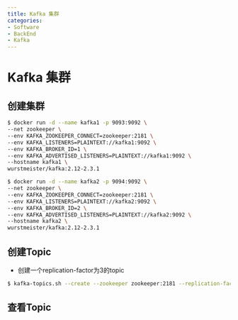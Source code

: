 ```yaml
---
title: Kafka 集群
categories:
- Software
- BackEnd
- Kafka
---
```

# Kafka 集群

## 创建集群

```bash
$ docker run -d --name kafka1 -p 9093:9092 \
--net zookeeper \
--env KAFKA_ZOOKEEPER_CONNECT=zookeeper:2181 \
--env KAFKA_LISTENERS=PLAINTEXT://kafka1:9092 \
--env KAFKA_BROKER_ID=1 \
--env KAFKA_ADVERTISED_LISTENERS=PLAINTEXT://kafka1:9092 \
--hostname kafka1 \
wurstmeister/kafka:2.12-2.3.1

$ docker run -d --name kafka2 -p 9094:9092 \
--net zookeeper \
--env KAFKA_ZOOKEEPER_CONNECT=zookeeper:2181 \
--env KAFKA_LISTENERS=PLAINTEXT://kafka2:9092 \
--env KAFKA_BROKER_ID=2 \
--env KAFKA_ADVERTISED_LISTENERS=PLAINTEXT://kafka2:9092 \
--hostname kafka2 \
wurstmeister/kafka:2.12-2.3.1
```

## 创建Topic

- 创建一个replication-factor为3的topic

```bash
$ kafka-topics.sh --create --zookeeper zookeeper:2181 --replication-factor 3 --partitions 1 --topic test-replicated-topic
```

## 查看Topic

- 运行`describe topics`命令。

```shell
$ kafka-topics.sh --describe --zookeeper zookeeper:2181 --topic test-replicated-topic
Topic:test-replicated-topic	PartitionCount:1	ReplicationFactor:3	Configs:
	Topic: test-replicated-topic	Partition: 0	Leader: 1	Replicas: 1,2,0	Isr: 1,2,0
```

- **leader**：负责给定Partition的所有读写的节点，每个节点都可能成为Partition随机选择的leader
- **replicas**：复制此Partition日志的节点列表，无论它们是leader还是当前处于存活状态。
- **isr**：是一组 "in-sync" replicas，这是replicas列表的一个子集，它当前处于存活状态，并补充leader

## Topic发布信息

```shell
$ kafka-console-producer.sh --broker-list kafka:9092 --topic test-replicated-topic
> test message 1
> test message 2
```

## 接收信息

```shell
$ kafka-console-consumer.sh --bootstrap-server kafka:9092 --from-beginning --topic test-replicated-topic
test message 1
test message 2
```

## 容错性

- 关闭node0节点，原leader已被替换成它的flowers中的其中一个，并且 node 0 不在 in-sync replica 集合当中。

```bash
$ kafka-topics.sh --describe --zookeeper zookeeper:2181 --topic test-replicated-topic
Topic:test-replicated-topic	PartitionCount:1	ReplicationFactor:3	Configs:
	Topic: test-replicated-topic	Partition: 0	Leader: 1	Replicas: 0,1,2	Isr: 1,2
```

- 尽管原leader已逝，但原来消息依然可以通过其他node接收。

```bash
$ kafka-console-consumer.sh --bootstrap-server kafka2:9092 --from-beginning --topic test-replicated-topic
test message 1
test message 2
test message 3
```

